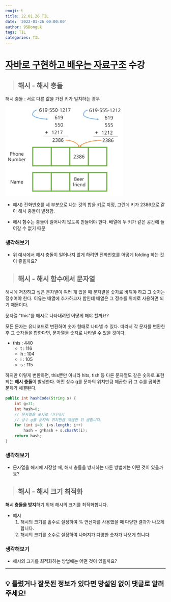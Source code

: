 ```yaml
---
emoji: ❗
title: 22.01.26 TIL
date: '2022-01-26 00:00:00'
author: 95Donguk
tags: TIL
categories: TIL
---
```


# [자바로 구현하고 배우는 자료구조](https://www.boostcourse.org/cs204) 수강

> ## 해시 - 해시 충돌

해시 충돌 : 서로 다른 값을 가진 키가 일치하는 경우

![Hash_hashcollision.PNG](./images/22.01.26/Hash_hashcollision.PNG)
* 예시) 전화번호를 세 부분으로 나눈 것의 합을 키로 지정, 그런데 키가 2386으로 같아 해시 충돌이 발생함.

* 해시 함수는 충돌이 일어나지 않도록 만들어야 한다. 배열에 두 키가 같은 공간에 들어갈 수 없기 때문

### 생각해보기
* 위 예시에서 해시 충돌이 일어나지 않게 하려면 전화번호를 어떻게 folding 하는 것이 좋을까요?

> ## 해시 - 해시 함수에서 문자열
해시에 저장하고 싶은 문자열이 여러 개 있을 때 문자열을 숫자로 바꿔야 하고 그 숫자는 정수여야 한다. 이유는 배열에 추가하고자 함인데 배열은 그 정수를 위치로 사용하면 되기 때문이다.

문자열 "this"를 해시로 나타내려면 어떻게 해야 할까요?

모든 문자는 유니코드로 변환하여 숫자 형태로 나타낼 수 있다. 따라서 각 문자를 변환한 후 그 숫자들을 합한다면, 문자열을 숫자로 나타낼 수 있을 것이다.
* this : 440
	* t : 116
	* h : 104
	* i : 105
	* s : 115

하지만 이렇게 변환하면, this뿐만 아니라 hits, tish 등 다른 문자열도 같은 숫자로 표현되는 **해시 충돌**이 발생한다. 어떤 상수 g를 문자의 위치만큼 제곱한 뒤 그 수를 곱하면 문제가 해결된다.
```java
public int hashCode(String s) {
	int g=31;
	int hash=0;
	// 문자열을 숫자로 나타내기
	// 상수 g를 문자의 위치만큼 제곱한 뒤 곱합니다.
	for (int i=0; i<s.length; i++)
		hash = g*hash + s.charAt(i);
	return hash;
}
```

### 생각해보기
* 문자열을 해시에 저장할 때, 해시 충돌을 방지하는 다른 방법에는 어떤 것이 있을까요?

> ## 해시 - 해시 크기 최적화

**해시 충돌을 방지**하기 위해 해시의 크기를 최적화합니다.
* 예시
	1. 해시의 크기를 홀수로 설정하여 % 연산자를 사용했을 때 다양한 결과가 나오게 합니다.
	2. 해시의 크기를 소수로 설정하여 나머지가 다양한 숫자가 나오게 합니다.

### 생각해보기
* 해시의 크기를 최적화하는 방법에는 어떤 것이 있을까요?

***
## 💡 틀렸거나 잘못된 정보가 있다면 망설임 없이 댓글로 알려주세요!

